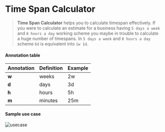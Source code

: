 # Time Span Calculator
> **Time Span Calculator** helps you to calculate
> timespan effectively. If you were to calculate an estimate
> for a business having `5 days a week` and `8 hours a day`
> working scheme you maybe in trouble to calculate a huge number of timespans. In `5 days a week` and `8 hours a day` scheme `6d` is equivalent into `1w 1d`.

#### Annotation table
| Annotation | Definition | Example |
| ---------- | ---------- | ------- |
|   **w**    |    weeks   |   2w    |
|   **d**    |    days    |   3d    |
|   **h**    |    hours   |   5h    |
|   **m**    |   minutes  |   25m   |


#### Sample use case
![usecase](https://user-images.githubusercontent.com/5668664/41505559-083da8a4-723e-11e8-86db-05d3a9877129.gif)
